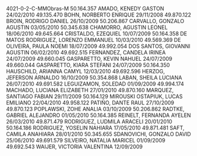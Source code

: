 4021-0-2-C-MMObras-M
50.164.357 AMADO, KENEDY GASTON 24/02/2010
49.135.470 BOHN, NORBERTO ENRIQUE 29/11/2008
49.870.122 BROIN, RODRIGO DANIEL 26/10/2009
50.206.867 CARVALLO, GONZALO AGUSTIN 03/05/2010
50.345.638 CHAMORRO, AGUSTIN LEONEL 18/06/2010
49.645.664 CRISTALDO, EZEQUIEL 10/07/2009
50.164.358 DE MATOS RODRIGUEZ, LORENZO EMMANUEL 10/03/2010
49.569.369 DE OLIVEIRA, PAULA NOEMI 18/07/2009
49.992.054 DOS SANTOS, GIOVANNI AGUSTIN 06/02/2010
49.692.515 FERNANDEZ, CANDELA IRINEA 24/07/2009
49.660.045 GASPARETTO, KEVIN NAHUEL 24/07/2009
49.660.044 GASPARETTO, KIARA STEFANI 24/07/2009
50.164.350 HAUSCHILD, ARIANNA CAMYL 12/03/2010
49.692.596 HERZOG, JEFERSON ARNALDO 16/10/2009
50.354.868 LABAN, SHEILA LUCIANA 26/07/2010
49.691.582 LEGUIZAMON, SOLEDAD 01/09/2009
49.994.174 MACHADO, LUCIANA ELIZABETH 27/01/2010
49.870.160 MARQUEZ, SANTIAGO FABIAN 29/11/2009
50.164.129 MIROUSKI OSTAPIUK, LUCAS EMILIANO 22/04/2010
49.958.122 PATIÑO, DANTE RAUL 27/10/2009
49.870.123 POPLAWSKI, ZOHE ANALIA 03/10/2009
50.206.862 RADTKE, GABRIEL ALEJANDRO 01/05/2010
50.164.385 REINELT, FERNANDA AYELEN 26/03/2010
49.871.479 RODRIGUEZ, LUDMILA ARACELI 20/01/2010
50.164.186 RODRIGUEZ, YOSELIN NAHIARA 17/05/2010
49.871.481 SAFT, CAMILA ANAHIARA 28/01/2010
50.345.655 SDANOVICHI, GONZALO DAVID 25/06/2010
49.691.579 SILVEIRO, NATALIA MARICEL 01/09/2009
49.692.543 WAIJER, VICTORIA VALENTINA 12/09/2009
